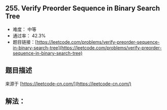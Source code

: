 ## 255. Verify Preorder Sequence in Binary Search Tree

- 难度： 中等
- 通过率： 42.3%
- 题目链接：[https://leetcode.com/problems/verify-preorder-sequence-in-binary-search-tree](https://leetcode.com/problems/verify-preorder-sequence-in-binary-search-tree)


## 题目描述

来源于 [https://leetcode-cn.com/](https://leetcode-cn.com/)



## 解法：